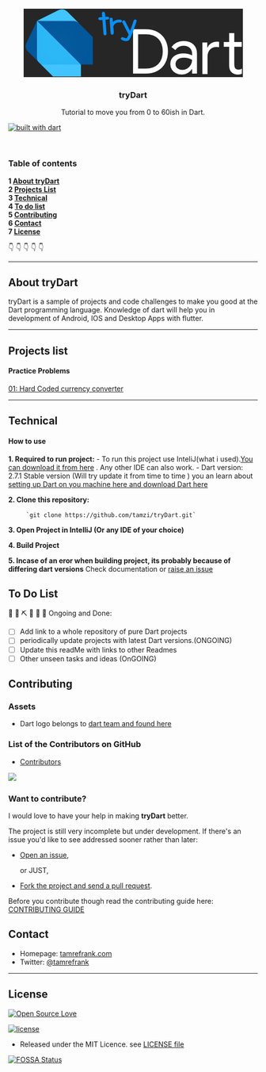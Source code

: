 
<p align="center">
<a href="https://github.com/tamzi/tryDart">
   <img src="https://raw.githubusercontent.com/tamzi/tryDart/master/art/dartLogo.png" alt="tryDart">
   </a>
</p>
  <h3 align="center">tryDart</h3>

  <p align="center">
    Tutorial to move you from 0 to 60ish in Dart. <br>

   [![built with dart](https://img.shields.io/badge/dart-coded%20in%20dart-blue)](#)

</p>

<br>

### Table of contents

**1 [About tryDart](#about-tryDart)**<br>
**2 [Projects List](#projects-list)**<br>
**3 [Technical](#technical)**<br>
**4 [To do list](#to-do-list)**<br>
**5 [Contributing](#contributing)**<br>
**6 [Contact](#contact)**<br>
**7 [License](#License)**<br>

:point_down: :point_down: :point_down: :point_down: :point_down:


<hr>

## About tryDart

tryDart is a sample of projects and code challenges to make you good at the Dart programming language. 
Knowledge of dart will help you in development of Android, IOS and Desktop Apps with flutter.
<hr>

## Projects list
#### Practice Problems

[01: Hard Coded currency converter](https://github.com/tamzi/tryDart/tree/master/CurrencyConverterHardCoded)


<hr>

## Technical

#### How to use

**1. Required to run project:**
        - To run this project use InteliJ(what i used).[You can download it from here](https://www.jetbrains.com/idea/download/) . Any other IDE can also work.
         - Dart version: 2.7.1 Stable version (Will try update it from time to time ) you an learn about [setting up Dart on you machine here and download Dart here](https://dart.dev/get-dart)

**2. Clone this repository:**

         `git clone https://github.com/tamzi/tryDart.git`

**3. Open Project in IntelliJ (Or any IDE of your choice)**

**4. Build Project**

**5. Incase of an eror when building project, its probably because of differing dart versions** Check documentation or [raise an issue](https://github.com/tamzi/tryDart/issues)

## To Do List
 🚧 👷‍ ⛏ 👷 🔧️ 🚧
Ongoing and Done:

- [ ] Add link to a whole repository of pure Dart projects
- [ ] periodically update projects with latest Dart versions.(ONGOING)
- [ ] Update this readMe with links to other Readmes
- [ ] Other unseen tasks  and ideas (OnGOING)

## Contributing
### Assets
* Dart logo belongs to [dart team and found here](https://dart.dev/)

### List of the Contributors on GitHub
* [Contributors](https://github.com/tamzi/tryDart/graphs/contributors)


<a href="https://github.com/tamzi/tryDart/graphs/contributors">
  <img src="https://contributors-img.web.app/image?repo=tamzi/tryDart" />
</a>

### Want to contribute?
I would love to have your help in making  **tryDart** better.

The project is still very incomplete but under development. 
If there's an issue you'd like to see addressed sooner rather than later:

- [Open an issue](https://github.com/tamzi/tryDart/issues),

    or JUST,

- [Fork the project and send a pull request](https://github.com/tamzi/tryDart/pulls).


Before you contribute though read the contributing guide here: [CONTRIBUTING GUIDE](https://github.com/tamzi/tryDart/blob/master/contributing.md)

## Contact

* Homepage: [tamrefrank.com](http://tamrefrank.com/)
* Twitter: [@tamrefrank](https://twitter.com/tamrefrank "tamrefrank")

<hr>

## License

[![Open Source Love](https://badges.frapsoft.com/os/v2/open-source-200x33.png?v=103)](https://github.com/ellerbrock/open-source-badge/)



[![license](https://img.shields.io/github/license/mashape/apistatus.svg?style=for-the-badge)]()
* Released under the MIT Licence. see [LICENSE file](https://github.com/tamzi/tryDart/blob/master/LICENSE)

[![FOSSA Status](https://app.fossa.com/api/projects/git%2Bgithub.com%2Ftamzi%2FtryDart.svg?type=large)](https://app.fossa.com/projects/git%2Bgithub.com%2Ftamzi%2FtryDart?ref=badge_large)
